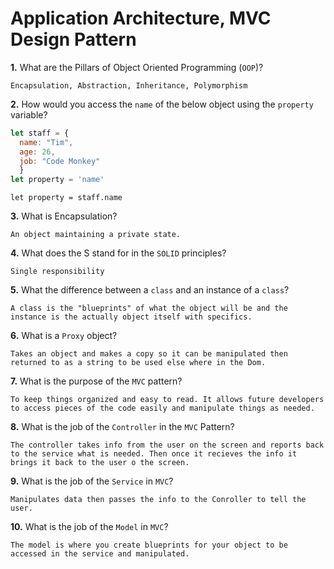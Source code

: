 # Application Architecture, MVC Design Pattern

**1.** What are the Pillars of Object Oriented Programming (`OOP`)?
<!-- enter you answer in the space below -->
```
Encapsulation, Abstraction, Inheritance, Polymorphism
```
**2.** How would you access the `name` of the below object using the `property` variable?
```js
let staff = {
  name: "Tim",
  age: 26,
  job: "Code Monkey"
  }
let property = 'name'
```
<!-- enter you answer in the space below -->
```
let property = staff.name
```
**3.** What is Encapsulation?
<!-- enter you answer in the space below -->
```
An object maintaining a private state.
```
**4.** What does the S stand for in the `SOLID` principles?
<!-- enter you answer in the space below -->
```
Single responsibility
```
**5.** What the difference between a `class` and an instance of a `class`?
<!-- enter you answer in the space below -->
```
A class is the "blueprints" of what the object will be and the instance is the actually object itself with specifics.
```
**6.** What is a `Proxy` object?
<!-- enter you answer in the space below -->
```
Takes an object and makes a copy so it can be manipulated then returned to as a string to be used else where in the Dom.
```

**7.** What is the purpose of the `MVC` pattern?
<!-- enter you answer in the space below -->
```
To keep things organized and easy to read. It allows future developers to access pieces of the code easily and manipulate things as needed. 
```
**8.** What is the job of the `Controller` in the `MVC` Pattern?
<!-- enter you answer in the space below -->
```
The controller takes info from the user on the screen and reports back to the service what is needed. Then once it recieves the info it brings it back to the user o the screen.
```

**9.** What is the job of the `Service` in `MVC`?
<!-- enter you answer in the space below -->
```
Manipulates data then passes the info to the Conroller to tell the user.
```
**10.** What is the job of the `Model` in `MVC`?
<!-- enter you answer in the space below -->
```
The model is where you create blueprints for your object to be accessed in the service and manipulated. 
```

